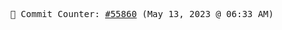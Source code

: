 <p align="center">
    <samp>
        📮 Commit Counter: <a href="https://github.com/Javascript-void0/Javascript-void0/commits/main">#55860</a> (May 13, 2023 @ 06:33 AM)
    </samp>
</p>